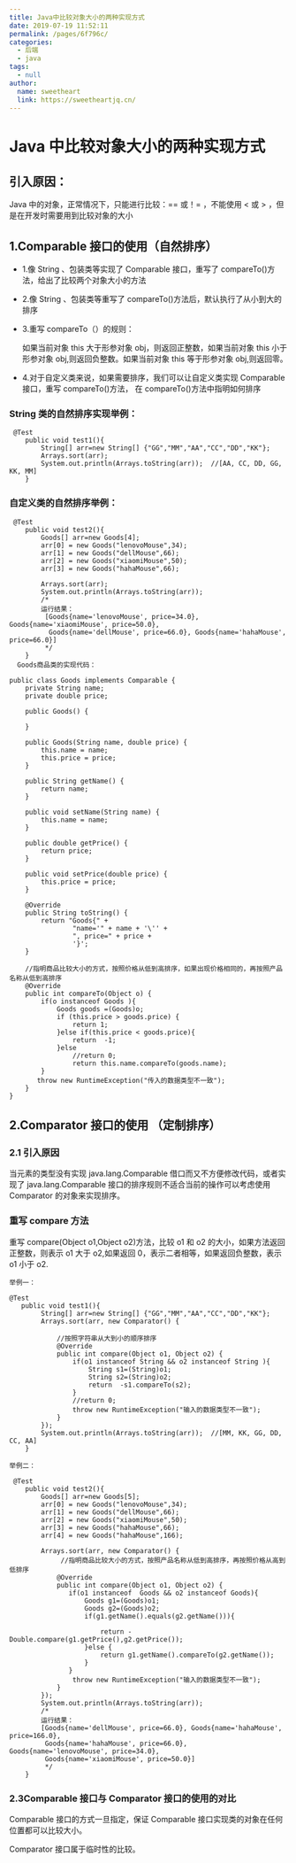 ```yaml
---
title: Java中比较对象大小的两种实现方式
date: 2019-07-19 11:52:11
permalink: /pages/6f796c/
categories: 
  - 后端
  - java
tags: 
  - null
author: 
  name: sweetheart
  link: https://sweetheartjq.cn/
---
```


# Java 中比较对象大小的两种实现方式

## 引入原因：

Java 中的对象，正常情况下，只能进行比较：== 或！= ，不能使用 < 或 > ，但是在开发时需要用到比较对象的大小

## 1.Comparable 接口的使用（自然排序）

- 1.像 String 、包装类等实现了 Comparable 接口，重写了 compareTo()方法，给出了比较两个对象大小的方法

- 2.像 String 、包装类等重写了 compareTo()方法后，默认执行了从小到大的排序

- 3.重写 compareTo（）的规则：

  如果当前对象 this 大于形参对象 obj，则返回正整数，如果当前对象 this 小于形参对象 obj,则返回负整数。如果当前对象 this 等于形参对象 obj,则返回零。

- 4.对于自定义类来说，如果需要排序，我们可以让自定义类实现 Comparable 接口，重写 compareTo()方法， 在 compareTo()方法中指明如何排序

### String 类的自然排序实现举例：

```
 @Test
    public void test1(){
        String[] arr=new String[] {"GG","MM","AA","CC","DD","KK"};
        Arrays.sort(arr);
        System.out.println(Arrays.toString(arr));  //[AA, CC, DD, GG, KK, MM]
    }
```

### 自定义类的自然排序举例：　

```
 @Test
    public void test2(){
        Goods[] arr=new Goods[4];
        arr[0] = new Goods("lenovoMouse",34);
        arr[1] = new Goods("dellMouse",66);
        arr[2] = new Goods("xiaomiMouse",50);
        arr[3] = new Goods("hahaMouse",66);

        Arrays.sort(arr);
        System.out.println(Arrays.toString(arr));
        /*
        运行结果：
         [Goods{name='lenovoMouse', price=34.0}, Goods{name='xiaomiMouse', price=50.0},
          Goods{name='dellMouse', price=66.0}, Goods{name='hahaMouse', price=66.0}]
         */
    }
  Goods商品类的实现代码：

public class Goods implements Comparable {
    private String name;
    private double price;

    public Goods() {

    }

    public Goods(String name, double price) {
        this.name = name;
        this.price = price;
    }

    public String getName() {
        return name;
    }

    public void setName(String name) {
        this.name = name;
    }

    public double getPrice() {
        return price;
    }

    public void setPrice(double price) {
        this.price = price;
    }

    @Override
    public String toString() {
        return "Goods{" +
                "name='" + name + '\'' +
                ", price=" + price +
                '}';
    }

    //指明商品比较大小的方式，按照价格从低到高排序，如果出现价格相同的，再按照产品名称从低到高排序
    @Override
    public int compareTo(Object o) {
        if(o instanceof Goods ){
            Goods goods =(Goods)o;
            if (this.price > goods.price) {
                return 1;
            }else if(this.price < goods.price){
                return  -1;
            }else
                //return 0;
                return this.name.compareTo(goods.name);
        }
       throw new RuntimeException("传入的数据类型不一致");
    }
}
```

## 2.Comparator 接口的使用 （定制排序）

### 2.1 引入原因

当元素的类型没有实现 java.lang.Comparable 借口而又不方便修改代码，或者实现了 java.lang.Comparable 接口的排序规则不适合当前的操作可以考虑使用 Comparator 的对象来实现排序。

### 重写 compare 方法

重写 compare(Object o1,Object o2)方法，比较 o1 和 o2 的大小，如果方法返回正整数，则表示 o1 大于 o2,如果返回 0，表示二者相等，如果返回负整数，表示 o1 小于 o2.

```
举例一：

@Test
   public void test1(){
        String[] arr=new String[] {"GG","MM","AA","CC","DD","KK"};
        Arrays.sort(arr, new Comparator() {

            //按照字符串从大到小的顺序排序
            @Override
            public int compare(Object o1, Object o2) {
                if(o1 instanceof String && o2 instanceof String ){
                    String s1=(String)o1;
                    String s2=(String)o2;
                    return  -s1.compareTo(s2);
                }
                //return 0;
                throw new RuntimeException("输入的数据类型不一致");
            }
        });
        System.out.println(Arrays.toString(arr));  //[MM, KK, GG, DD, CC, AA]
    }
```

```
举例二：

 @Test
    public void test2(){
        Goods[] arr=new Goods[5];
        arr[0] = new Goods("lenovoMouse",34);
        arr[1] = new Goods("dellMouse",66);
        arr[2] = new Goods("xiaomiMouse",50);
        arr[3] = new Goods("hahaMouse",66);
        arr[4] = new Goods("hahaMouse",166);

        Arrays.sort(arr, new Comparator() {
             //指明商品比较大小的方式，按照产品名称从低到高排序，再按照价格从高到低排序
            @Override
            public int compare(Object o1, Object o2) {
               if(o1 instanceof  Goods && o2 instanceof Goods){
                   Goods g1=(Goods)o1;
                   Goods g2=(Goods)o2;
                   if(g1.getName().equals(g2.getName())){

                       return -Double.compare(g1.getPrice(),g2.getPrice());
                   }else {
                       return g1.getName().compareTo(g2.getName());
                   }
               }
                throw new RuntimeException("输入的数据类型不一致");
            }
        });
        System.out.println(Arrays.toString(arr));
        /*
        运行结果：
        [Goods{name='dellMouse', price=66.0}, Goods{name='hahaMouse', price=166.0},
         Goods{name='hahaMouse', price=66.0}, Goods{name='lenovoMouse', price=34.0},
         Goods{name='xiaomiMouse', price=50.0}]
         */
    }
```

### 2.3Comparable 接口与 Comparator 接口的使用的对比

Comparable 接口的方式一旦指定，保证 Comparable 接口实现类的对象在任何位置都可以比较大小。

Comparator 接口属于临时性的比较。
